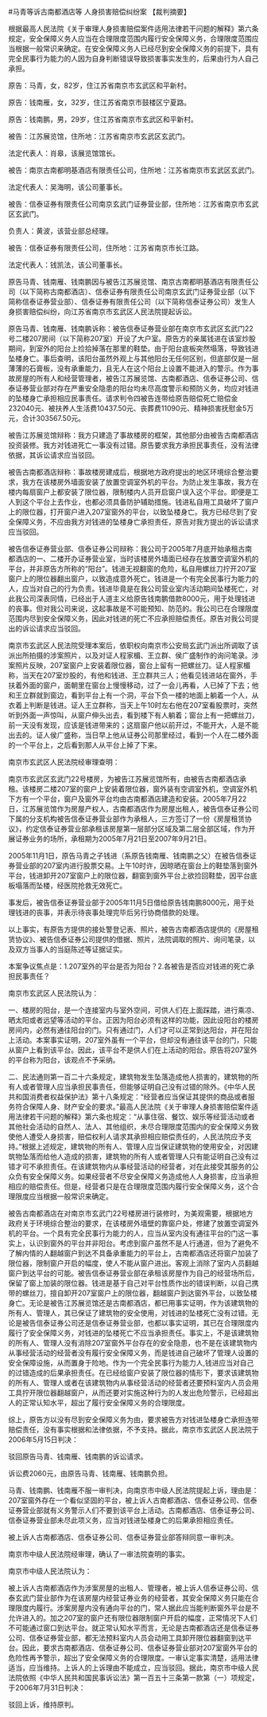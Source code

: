 #马青等诉古南都酒店等 人身损害赔偿纠纷案 
【裁判摘要】

根据最高人民法院《关于审理人身损害赔偿案件适用法律若干问题的解释》第六条规定，安全保障义务人应当在合理限度范围内履行安全保障义务，合理限度范围应当根据一般常识来确定。在安全保障义务人已经尽到安全保障义务的前提下，具有完全民事行为能力的人因为自身判断错误导致损害事实发生的，后果由行为人自己承担。



原告：马青，女，82岁，住江苏省南京市玄武区和平新村。

原告：钱南雁，女，32岁，住江苏省南京市鼓楼区宁夏路。

原告：钱南鹏，男，29岁，住江苏省南京市玄武区和平新村。

被告：江苏展览馆，住所地：江苏省南京市玄武区玄武门。

法定代表人：肖皋，该展览馆馆长。

被告：南京古南都明基酒店有限责任公司，住所地：江苏省南京市玄武区玄武门。

法定代表人：吴海明，该公司董事长。

被告：信泰证券有限责任公司南京玄武门证券营业部，住所地：江苏省南京市玄武区玄武门。

负责人：黄波，该营业部总经理。

被告：信泰证券有限责任公司，住所地：江苏省南京市长江路。

法定代表人：钱凯法，该公司董事长。

原告马青、钱南雁、钱南鹏因与被告江苏展览馆、南京古南都明基酒店有限责任公司（以下简称古南都酒店）、信泰证券有限责任公司南京玄武门证券营业部（以下简称信泰证券营业部）、信泰证券有限责任公司（以下简称信泰证券公司）发生人身损害赔偿纠纷，向江苏省南京市玄武区人民法院提起诉讼。

原告马青、钱南雁、钱南鹏诉称：被告信泰证券营业部在南京市玄武区玄武门22号二楼207房间（以下简称207室）开设了大户室。原告方的亲属钱进在该室炒股期间，到室外的阳台上捡拾掉落在那里的鞋垫。由于阳台底板突然塌落，导致钱进坠楼身亡。事后查明，该阳台虽然外观上与其他阳台无任何区别，但底部仅是一层薄薄的石膏板，没有承重能力，且无人在这个阳台上设置不能进入的警示。作为事故房屋的所有人和经营管理者，被告江苏展览馆、古南都酒店、信泰证券公司、信泰证券营业部对存在严重安全隐患的阳台均未尽高度警示和预防义务，均应对钱进的坠楼身亡承担相应民事责任。请求判令四被告连带给原告赔偿死亡赔偿金232040元、被扶养人生活费10437.50元、丧葬费11090元、精神损害抚慰金5万元，合计303567.50元。

被告江苏展览馆辩称：我方只建造了事故楼房的框架，其他部分由被告古南都酒店投资装修。我方对钱进死亡一事没有过错。原告要求我方承担民事责任，没有法律依据，其诉讼请求应当驳回。

被告古南都酒店辩称：事故楼房建成后，根据地方政府提出的地区环境综合整治要求，我方在该楼房外墙面安装了放置空调室外机的平台。为防止发生事故，我方在楼内每扇窗户上都安装了限位器，限制楼内人员开启窗户误入这个平台。即便是工人到这个平台上去作业，也都必须具备防护辅助措施。钱进私自用工具破坏了窗户上的限位器，打开窗户进入207室窗外的平台，以致坠楼身亡。我方已经尽到了安全保障义务，不应由我方对钱进的坠楼身亡承担责任，原告对我方提出的诉讼请求应当驳回。

被告信泰证券营业部、信泰证券公司辩称：我公司于2005年7月底开始承租古南都酒店的一、二楼开办证券营业室，当时该楼房外墙面已经存在放置空调室外机的平台，并非原告方所称的“阳台”。钱进无视翻窗的危险，私自用螺丝刀拧开207室窗户上的限位器翻出窗户，以致造成意外死亡。钱进是一个有完全民事行为能力的人，应当对自己的行为负责。钱进毕竟是在我公司营业室内活动期间坠楼死亡，对此我公司深表同情，已经出于人道主义给原告钱南鹏借款8000元，用于处理钱进的丧事。但对我公司来说，这起事故是不可能预知、防范的。我公司已在合理限度范围内尽到安全保障义务，因此对钱进的死亡不应承担赔偿责任。原告对我公司提出的诉讼请求应当驳回。

南京市玄武区人民法院受理本案后，依职权向南京市公安局玄武门派出所调取了该派出所拍摄的涉案照片，以及对证人程家楣、王立群、侯广盛制作的询问笔录。涉案照片反映，207室窗户上安装着限位器，窗台上留有一把螺丝刀。证人程家楣称，当天在207室炒股的，有他和钱进、王立群共三人；他看见钱进站在窗外，手扶着外面的窗户，面朝里在窗台上慢慢移动，过了一会儿再看，人已掉了下去；他和王立群就到窗边，看到平台上有一个洞，平台下负一楼的地面上躺着一个人，从衣着上判断是钱进。证人王立群称，当天上午10时左右他在207室看股票时，突然听到外面一声惊叫，从窗户伸头出去，看到楼下有人躺着；窗台上有一把螺丝刀，前一天没有发现，应该是钱进带来的；这扇窗户他以前开过，不能开大，人是不能出去的。证人侯广盛称，当日早上他从证券公司那里经过，看到一个人在二楼外面的一个平台上，之后看到那人从平台上掉了下来。

南京市玄武区人民法院经审理查明：

南京市玄武区玄武门22号楼房，为被告江苏展览馆所有，由被告古南都酒店承租。该楼房二楼207室的窗户上安装着限位器，窗外装有空调室外机，空调室外机下方有一个平台，窗户及窗外平台均由古南都酒店建造和安装。2005年7月22日，江苏展览馆作为房屋产权人，古南都酒店作为房屋出租人，被告信泰证券公司下属的分支机构被告信泰证券营业部作为承租人，三方签订了一份《房屋租赁协议》，约定信泰证券营业部承租该房屋第一层部分区域及第二层全部区域，作为开展证券业务的场所，承租期为2005年7月21日至2007年9月21日。

2005年11月1日，原告马青之子钱进（系原告钱南雁、钱南鹏之父）在被告信泰证券营业部的207室内进行股票交易。上午10时许，因晾晒在窗台上的鞋垫落到窗外平台，钱进卸开207室窗户上的限位器，翻窗到窗外平台上欲捡回鞋垫，因平台底板塌落而坠楼，经医院抢救无效死亡。

事发后，被告信泰证券营业部于2005年11月5日借给原告钱南鹏8000元，用于处理钱进的丧事，并表示待丧事处理完毕后另行协商借款的处理。

以上事实，有原告方提供的接处警登记表、照片，被告古南都酒店提供的《房屋租赁协议》、被告信泰证券公司提供的借据、照片，法院调取的照片、询问笔录，以及双方当事人的当庭陈述等证据证实。

本案争议焦点是：1.207室外的平台是否为阳台？2.各被告是否应对钱进的死亡承担民事责任？

南京市玄武区人民法院认为：

一、楼房的阳台，是一个连接室内与室外空间，可供人们在上面踩踏，进行乘凉、晒太阳或者远望等活动的平台。正因为阳台必须有这样的功能，因此设阳台的楼房房间内，必然有通往阳台的门。只有通过门，人们才可以正常到达阳台，并在阳台上活动。本案事实证明，207室外虽有一个平台，但却没有通往该平台的门，只能从窗户上看到该平台。因此，该平台不是供人们在上活动的阳台。原告将207室外的平台称为阳台，该观点不予采纳。

二、民法通则第一百二十六条规定，建筑物发生坠落造成他人损害的，建筑物的所有人或者管理人应当承担民事责任，但能够证明自己没有过错的除外。《中华人民共和国消费者权益保护法》第十八条规定：“经营者应当保证其提供的商品或者服务符合保障人身、财产安全的要求。”最高人民法院《关于审理人身损害赔偿案件适用法律若干问题的解释》第六条也规定：“从事住宿、餐饮、娱乐等经营活动或者其他社会活动的自然人、法人、其他组织，未尽合理限度范围内的安全保障义务致使他人遭受人身损害，赔偿权利人请求其承担相应赔偿责任的，人民法院应予支持。”根据上述规定，建筑物的所有人、管理人应当保证建筑物的使用安全，对因建筑物坠落而给他人造成的损害，建筑物的所有人或者管理人只有能证明自己没有过错才可不承担责任。在该建筑物内从事经营活动的经营者，对在此接受其服务的公众负有安全保障义务。如果经营者不尽安全保障义务造成他人人身损害，应当承担相应的赔偿责任。但是，经营者只是在合理限度范围内履行安全保障义务，这个合理限度应当根据一般常识来确定。

被告古南都酒店在对南京市玄武门22号楼房进行装修时，为美观需要，根据地方政府关于环境综合整治的要求，在该楼房外墙壁的靠窗户处，修建了放置空调室外机的平台。一个具有完全民事行为能力的人，应当从室内没有通往平台的门这一事实上，认识到窗外的平台并非阳台。考虑到窗户虽然不是人行通道，但为了避免不了解内情的人翻越窗户到达不具备承重能力的平台上，古南都酒店还将窗户加装了限位器，限制窗户开启的幅度，使人不能从窗户进出。客观上消除了室内人员翻越窗户到达平台的可能。被告信泰证券营业部在承租该房屋作为自己的经营场所后，保留了窗上加装的限位器。钱进是基于自己对平台性质作出的错误判断，以自己携带的螺丝刀，擅自卸开207室窗户上的限位器，翻越窗户到达窗外平台，以致坠楼身亡。无论是被告江苏展览馆还是古南都酒店，都已用事实证明，作为该建筑物的所有人、管理人，其已保证了建筑物的安全使用，对钱进的坠楼死亡没有过错。无论是被告信泰证券公司还是信泰证券营业部，也都以事实证明，其已在合理限度内履行了安全保障义务，对钱进的坠楼死亡不应当承担责任。事实上，不是该建筑物的所有人、管理人没有消除207室窗外平台存在的安全隐患，也不是在该建筑物内从事经营活动的经营者没有履行安全保障义务，而是钱进自己破坏了管理人设置的安全保障设施，从而置身于险地。作为一个完全民事行为能力人,钱进应当对自己的过错造成的后果承担责任。在已经给窗户安装了限位器的情形下，要求该建筑物的所有人、管理人或者在该建筑物内从事经营活动的经营者还要预料室内人员会用工具拧开限位器翻越窗户，从而还要对实施这种行为的人发出危险警示，已经超出人的正常认知水平，超出了履行安全保障义务的合理限度。

综上，原告方以没有尽到安全保障义务为由，要求被告方对钱进坠楼身亡承担连带赔偿责任，没有事实根据和法律依据，不予支持。据此，南京市玄武区人民法院于2006年5月15日判决：

驳回原告马青、钱南雁、钱南鹏的诉讼请求。

诉讼费2060元，由原告马青、钱南雁、钱南鹏负担。

马青、钱南鹏、钱南雁不服一审判决，向南京市中级人民法院提起上诉，理由是：207室窗外存在一个看似坚固的平台，被上诉人古南都酒店、信泰证券公司、信泰证券营业部就有义务警示人们不要到该平台上活动。古南都酒店、信泰证券公司、信泰证券营业部未尽此项义务，应当对钱进坠楼身亡的后果承担相应责任。

被上诉人古南都酒店、信泰证券公司、信泰证券营业部答辩同意一审判决。

南京市中级人民法院经审理，确认了一审法院查明的事实。

南京市中级人民法院认为：

被上诉人古南都酒店作为涉案房屋的出租人、管理者，被上诉人信泰证券公司、信泰玄武门营业部作为在该房屋内经营证券业务的经营者，其安全保障义务只能在合理限度内履行。涉案房屋内没有通向平台的门，常人据此应当能判断窗外平台是不允许进入的。加之207室的窗户还有限位器限制窗户开启的幅度，正常情况下人们不可能通过窗口到达平台。就正常认知水平而言，无论是古南都酒店还是信泰证券公司、信泰证券营业部，都无法预料室内人员会动用工具卸开限位器翻窗到达平台。因此，要求古南都酒店、信泰证券公司、信泰证券营业部对207室窗外平台的危险性再予警示，超出了安全保障义务的合理限度。一审认定事实清楚，适用法律适当，应当维持。上诉人的上诉理由不能成立，应当驳回。据此，南京市中级人民法院依照《中华人民共和国民事诉讼法》第一百五十三条第一款第（一）项规定，于2006年7月31日判决：

驳回上诉，维持原判。


